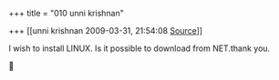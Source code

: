 +++
title = "010 unni krishnan"

+++
[[unni krishnan	2009-03-31, 21:54:08 [Source](https://groups.google.com/g/bvparishat/c/1on3TKpdyH4)]]



I wish to install LINUX. Is it possible to download from NET.thank you.  



